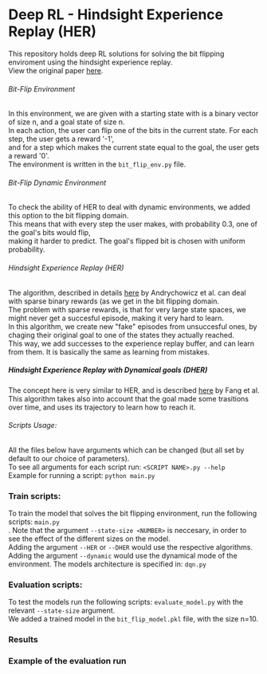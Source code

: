 # Deep RL - Hindsight Experience Replay (HER)
This repository holds deep RL solutions for solving the bit flipping enviroment using the hindsight experience replay. </br>
View the original paper <a href="https://arxiv.org/abs/1707.01495">here</a>.

###### Bit-Flip Environment
In this environment, we are given with a starting state with is a binary vector of size n, and a goal state of size n. </br>
In each action, the user can flip one of the bits in the current state. For each step, the user gets a reward '-1', </br>
and for a step which makes the current state equal to the goal, the user gets a reward '0'. </br>
The environment is written in the `bit_flip_env.py` file.

###### Bit-Flip Dynamic Environment
To check the ability of HER to deal with dynamic environments, we added this option to the bit flipping domain.</br>
This means that with every step the user makes, with probability 0.3, one of the goal's bits would flip, </br>
making it harder to predict. The goal's flipped bit is chosen with uniform probability. </br>

###### Hindsight Experience Replay (HER)
The algorithm, described in details <a href="https://arxiv.org/abs/1707.01495">here</a> by Andrychowicz et al. can deal with sparse binary rewards (as we get in the bit flipping domain. </br>
The problem with sparse rewards, is that for very large state spaces, we might never get a succesful episode, making it very hard to learn. </br>
In this algorithm, we create new "fake" episodes from unsuccesful ones, by chaging their original goal to one of the states they actually reached. </br>
This way, we add successes to the experience replay buffer, and can learn from them. It is basically the same as learning from mistakes.

##### Hindsight Experience Replay with Dynamical goals (DHER)
The concept here is very similar to HER, and is described <a href="https://openreview.net/forum?id=Byf5-30qFX">here</a> by Fang et al. </br>
This algorithm takes also into account that the goal made some trasitions over time, and uses its trajectory to learn how to reach it.

###### Scripts Usage:
All the files below have arguments which can be changed (but all set by default to our choice of parameters). </br>
To see all arguments for each script run: `<SCRIPT NAME>.py --help` </br>
Example for running a script: `python main.py`

### Train scripts:
To train the model that solves the bit flipping environment, run the following scripts: `main.py` </br>.
Note that the argument `--state-size <NUMBER>` is neccesary, in order to see the effect of the different sizes on the model.</br>
Adding the argument `--HER` or `--DHER` would use the respective algorithms. </br>
Adding the argument `--dynamic` would use the dynamical mode of the environment.
The models architecture is specified in: `dqn.py`

### Evaluation scripts:
To test the models run the following scripts: `evaluate_model.py` with the relevant `--state-size` argument. </br>
We added a trained model in the `bit_flip_model.pkl` file, with the size n=10.

### Results


### Example of the evaluation run


